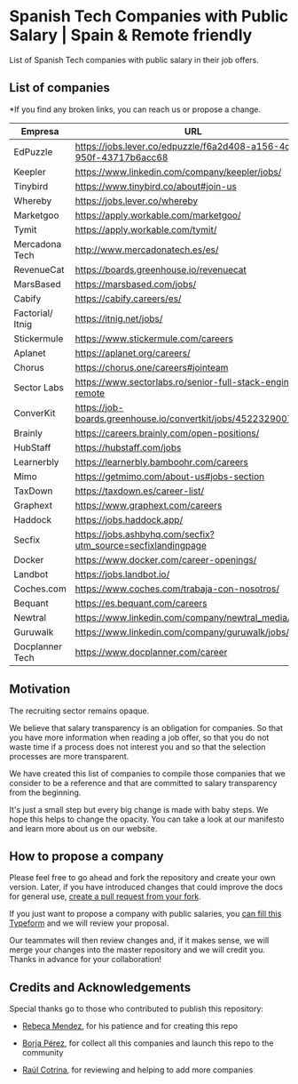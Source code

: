 # Spanish Tech Companies with Public Salary | Spain & Remote friendly
List of Spanish Tech companies with public salary in their job offers.

List of companies
-----------------

*If you find any broken links, you can reach us or propose a change.

| Empresa     | URL         |
| ----------- | ----------- |
| EdPuzzle      | <https://jobs.lever.co/edpuzzle/f6a2d408-a156-4d6e-950f-43717b6acc68>     |
| Keepler   | <https://www.linkedin.com/company/keepler/jobs/>        |
| Tinybird   | <https://www.tinybird.co/about#join-us> |
| Whereby | <https://jobs.lever.co/whereby> |
| Marketgoo | <https://apply.workable.com/marketgoo/>  |
| Tymit | <https://apply.workable.com/tymit/> |
| Mercadona Tech | <http://www.mercadonatech.es/es/> |
| RevenueCat | <https://boards.greenhouse.io/revenuecat> |
| MarsBased | <https://marsbased.com/jobs/> |
| Cabify | <https://cabify.careers/es/> |
| Factorial/ Itnig | <https://itnig.net/jobs/> |
| Stickermule | <https://www.stickermule.com/careers> |
| Aplanet | <https://aplanet.org/careers/> |
| Chorus | <https://chorus.one/careers#jointeam> |
| Sector Labs | <https://www.sectorlabs.ro/senior-full-stack-engineer-remote> |
| ConverKit | <https://job-boards.greenhouse.io/convertkit/jobs/4522329007> |
| Brainly | <https://careers.brainly.com/open-positions/> |
| HubStaff | <https://hubstaff.com/jobs> |
| Learnerbly | <https://learnerbly.bamboohr.com/careers> |
| Mimo | <https://getmimo.com/about-us#jobs-section> |
| TaxDown | <https://taxdown.es/career-list/> |
| Graphext | <https://www.graphext.com/careers> |
| Haddock | <https://jobs.haddock.app/> |
| Secfix | <https://jobs.ashbyhq.com/secfix?utm_source=secfixlandingpage> |
| Docker | <https://www.docker.com/career-openings/> |
| Landbot | <https://jobs.landbot.io/> |
| Coches.com | <https://www.coches.com/trabaja-con-nosotros/> |
| Bequant | <https://es.bequant.com/careers>  |
| Newtral | <https://www.linkedin.com/company/newtral_media/jobs/> |
| Guruwalk| <https://www.linkedin.com/company/guruwalk/jobs/> |
| Docplanner Tech | <https://www.docplanner.com/career> |

Motivation
----------

The recruiting sector remains opaque. 

We believe that salary transparency is an obligation for companies. So that you have more information when reading a job offer, so that you do not waste time if a process does not interest you and so that the selection processes are more transparent.

We have created this list of companies to compile those companies that we consider to be a reference and that are committed to salary transparency from the beginning.

It's just a small step but every big change is made with baby steps. We hope this helps to change the opacity. You can take a look at our manifesto and learn more about us on our website.

How to propose a company
------------------------

Please feel free to go ahead and fork the repository and create your own version. Later, if you have introduced changes that could improve the docs for general use, [create a pull request from your fork](https://help.github.com/articles/creating-a-pull-request-from-a-fork/).

If you just want to propose a company with public salaries, you [can fill this Typeform](https://getmanfred.typeform.com/to/VS6UnBys) and we will review your proposal.

Our teammates will then review changes and, if it makes sense, we will merge your changes into the master repository and we will credit you. Thanks in advance for your collaboration!


Credits and Acknowledgements
----------------------------

Special thanks go to those who contributed to publish this repository:

-   [Rebeca Mendez](https://medium.com/@breogana), for his patience and for creating this repo

-   [Borja Pérez](https://x.com/borjaperfra), for collect all this companies and launch this repo to the community

-   [Raúl Cotrina](https://x.com/raulcotrina), for reviewing and helping to add more companies

